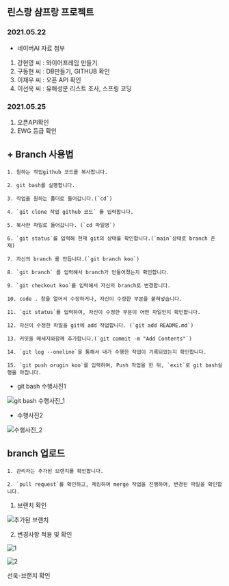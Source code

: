 ## 린스랑 샴프랑 프로젝트
### 2021.05.22 
* 네이버AI 자료 첨부

1. 강현영 씨 : 와이어프레임 만들기 
2. 구동현 씨 : DB만들기, GITHUB 확인
3. 이재우 씨 : 오픈 API 확인
4. 이선욱 씨 : 유해성분 리스트 조사, 스프링 코딩

### 2021.05.25

1. 오픈API확인
2. EWG 등급 확인

## + Branch 사용법

    1. 원하는 작업github 코드를 복사합니다.

    2. git bash를 실행합니다.

    3. 작업을 원하는 폴더로 들어갑니다.(`cd`)

    4. `git clone 작업 github 코드` 를 입력합니다.

    5. 복사한 파일로 들어갑니다. (`cd 파일명`)

    6. `git status`를 입력해 현재 git의 상태를 확인합니다.(`main`상태로 branch 존재)

    7. 자신의 branch 를 만듭니다.(`git branch koo`)

    8. `git branch` 를 입력해서 branch가 만들어졌는지 확인합니다.

    9. `git checkout koo`를 입력해서 자신의 branch로 변경합니다.

    10. code . 창을 열어서 수정하거나, 자신이 수정한 부분을 붙혀넣습니다.

    11. `git status`를 입력하여, 자신이 수정한 부분이 어떤 파일인지 확인합니다.

    12. 자신이 수정한 파일을 git에 add 작업합니다. (`git add README.md`)

    13. 커밋을 메세지와함께 추가합니다.(`git commit -m "Add Contents"`)

    14. `git log --oneline`을 통해서 내가 수행한 작업이 기록되었는지 확인합니다.

    15. `git push orugin koo`를 입력하여, Push 작업을 한 뒤, `exit`로 git bash실행을 마칩니다.

* git bash 수행사진1

![git bash 수행사진_1](https://postfiles.pstatic.net/MjAyMTA1MjVfMTc3/MDAxNjIxODk2MTQ4MzQ5.Zclw1NDXvfYmbZoYVRAHJAj5JOJuvn8u4uJUqfweo1Ag.umeWcfJna7IYjs9ci04cURzT_k-I2garz2XnRt5V7ccg.JPEG.paul5000/gitbash_1.JPG?type=w773)

* 수행사진2

![수행사진_2](https://postfiles.pstatic.net/MjAyMTA1MjVfOTIg/MDAxNjIxODk2MTUwNzE0.ALxj41a-E8iWN4XBzZbAY6eAAxiNqTH38vdvr9fXMg4g.L-l8HgAbKSdNE1J8CKmobjmIXVRorLiUGiPQeG0jxNMg.JPEG.paul5000/gitbash_2.JPG?type=w773)

## branch 업로드

    1. 관리자는 추가된 브랜치를 확인합니다.

    2. `pull request`를 확인하고, 체킹하여 merge 작업을 진행하여, 변경된 파일을 확인합니다.


1. 브랜치 확인

![추가된 브랜치](https://postfiles.pstatic.net/MjAyMTA1MjVfMjE0/MDAxNjIxODk2MTUzNzM2.4ztOsygmdz3iBmpVrEHmFOTDpxULtR4mm1CnjEN9kkMg.fOP2bMs4gg2qmySNImNLYjpeGqQ2iWaNAj6uwNm2MYEg.JPEG.paul5000/3.JPG?type=w773)

2. 변경사항 적용 및 확인

![1](https://postfiles.pstatic.net/MjAyMTA1MjVfMjMx/MDAxNjIxODk2MTU2MzUz.I97ZfISyiQ44Fz5oaXYBr5dS_jwRtV8CWl9JTXmhNrog.ZZ3eI5HVJi2WmpKbokED-SW5S1rG9w510obzwmbYLqUg.JPEG.paul5000/4.JPG?type=w773)

![2](https://postfiles.pstatic.net/MjAyMTA1MjVfOTgg/MDAxNjIxODk2MTU4MzI0.4G24BCLMXywkSbzq4XFutxnZLTFUbS-6b_Clc1TgDzEg.RGC1STZLTkxo-37wKoYvPEuHHPFU-VmCPWDtrHbifzQg.JPEG.paul5000/5.JPG?type=w773)

선욱-브랜치 확인